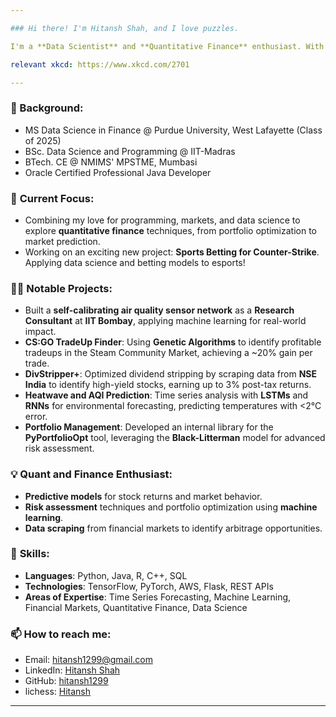 ```yaml
---

### Hi there! I'm Hitansh Shah, and I love puzzles.

I'm a **Data Scientist** and **Quantitative Finance** enthusiast. With 8+ years of coding experience and a strong foundation in **Data Science**, **Machine Learning**, and **Software Development**, I love solving problems and building stuff with code—especially those involving quant finance, markets, and statistics (and Counter-Strike).

relevant xkcd: https://www.xkcd.com/2701

---
```

### 📘 Background:
  - MS Data Science in Finance @ Purdue University, West Lafayette (Class of 2025)
  - BSc. Data Science and Programming @ IIT-Madras
  - BTech. CE @ NMIMS' MPSTME, Mumbasi
  - Oracle Certified Professional Java Developer

### 🔭 **Current Focus**:
- Combining my love for programming, markets, and data science to explore **quantitative finance** techniques, from portfolio optimization to market prediction.
- Working on an exciting new project: **Sports Betting for Counter-Strike**. Applying data science and betting models to esports!

### 👨‍💻 **Notable Projects**:
- Built a **self-calibrating air quality sensor network** as a **Research Consultant** at **IIT Bombay**, applying machine learning for real-world impact.
- **CS:GO TradeUp Finder**: Using **Genetic Algorithms** to identify profitable tradeups in the Steam Community Market, achieving a ~20% gain per trade.
- **DivStripper+**: Optimized dividend stripping by scraping data from **NSE India** to identify high-yield stocks, earning up to 3% post-tax returns.
- **Heatwave and AQI Prediction**: Time series analysis with **LSTMs** and **RNNs** for environmental forecasting, predicting temperatures with <2°C error.
- **Portfolio Management**: Developed an internal library for the **PyPortfolioOpt** tool, leveraging the **Black-Litterman** model for advanced risk assessment.

### 💡 **Quant and Finance Enthusiast**:
- **Predictive models** for stock returns and market behavior.
- **Risk assessment** techniques and portfolio optimization using **machine learning**.
- **Data scraping** from financial markets to identify arbitrage opportunities.

### 🔧 **Skills**:
- **Languages**: Python, Java, R, C++, SQL
- **Technologies**: TensorFlow, PyTorch, AWS, Flask, REST APIs
- **Areas of Expertise**: Time Series Forecasting, Machine Learning, Financial Markets, Quantitative Finance, Data Science

### 📫 **How to reach me**:
- Email: hitansh1299@gmail.com
- LinkedIn: [Hitansh Shah](https://www.linkedin.com/in/hitansh-shah)
- GitHub: [hitansh1299](https://github.com/hitansh1299)
- lichess: [Hitansh](https://lichess.org/@/Hitansh)
---
